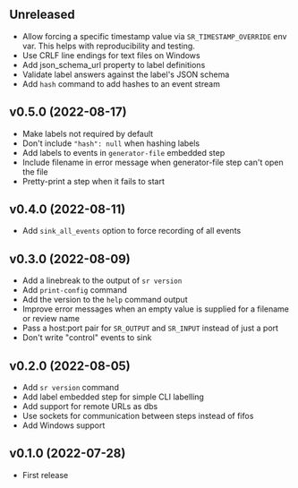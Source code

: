 ## Unreleased

- Allow forcing a specific timestamp value via `SR_TIMESTAMP_OVERRIDE` env var. This helps with reproducibility and testing.
- Use CRLF line endings for text files on Windows
- Add json_schema_url property to label definitions
- Validate label answers against the label's JSON schema
- Add `hash` command to add hashes to an event stream

## v0.5.0 (2022-08-17)

- Make labels not required by default
- Don't include `"hash": null` when hashing labels
- Add labels to events in `generator-file` embedded step
- Include filename in error message when generator-file step can't open the file
- Pretty-print a step when it fails to start

## v0.4.0 (2022-08-11)

- Add `sink_all_events` option to force recording of all events

## v0.3.0 (2022-08-09)

- Add a linebreak to the output of `sr version`
- Add `print-config` command
- Add the version to the `help` command output
- Improve error messages when an empty value is supplied for a filename or review name
- Pass a host:port pair for `SR_OUTPUT` and `SR_INPUT` instead of just a port
- Don't write "control" events to sink

## v0.2.0 (2022-08-05)
- Add `sr version` command
- Add label embedded step for simple CLI labelling
- Add support for remote URLs as dbs
- Use sockets for communication between steps instead of fifos
- Add Windows support

## v0.1.0 (2022-07-28)
- First release
